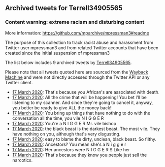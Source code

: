 ## Archived tweets for Terrell34905565
### Content warning: extreme racism and disturbing content
More information: https://github.com/mparchive/mpressman3#readme


The purpose of this collection to track racist abuse and harassment from Twitter user mpressman3 and from related Twitter accounts that have been created since the initial suspension of mpressman3

The list below includes 9 archived tweets by
[Terrell34905565](https://twitter.com/Terrell34905565).



Please note that all tweets quoted here are sourced from the
[Wayback Machine](https://web.archive.org) and were not directly accessed through the Twitter API or
any Twitter client.



* [17 March 2020](https://web.archive.org/web/20200317091053/https://twitter.com/Terrell34905565/status/1239839371366477824): That's because you African's are associated with death.
* [17 March 2020](https://web.archive.org/web/20200317092223/https://twitter.com/Terrell34905565/status/1239839200519782400): All the crime that will be happening! You bet I'll be listening to my scanner.  And since they're going to cancel it, anyway, you better be ready to give ALL the money back!
* [17 March 2020](https://web.archive.org/web/20200317091755/https://twitter.com/Terrell34905565/status/1239838814924914688): You bring up things that have nothing to do with the conversation all the time, you vile N I G G E R
* [17 March 2020](https://web.archive.org/web/20200317090430/https://twitter.com/Terrell34905565/status/1239838460548190208): You're a  N I G G E R Mr. vile bishop
* [17 March 2020](https://web.archive.org/web/20200317085803/https://twitter.com/Terrell34905565/status/1239836468840992768): the black beast is the darkest beast.  The most vile.  They have nothing on you, although that's very disgusting.
* [17 March 2020](https://web.archive.org/web/20200317085951/https://twitter.com/Terrell34905565/status/1239836002866401280): easy to blame the dirty, unclean, black beast. So filthy.
* [17 March 2020](https://web.archive.org/web/20200317090401/https://twitter.com/Terrell34905565/status/1239835632358363136): Ancestors? You mean she's a N i g g e r
* [17 March 2020](https://web.archive.org/web/20200317085155/https://twitter.com/Terrell34905565/status/1239834727542128645): Her ancestors were N I G G E R S Like her
* [17 March 2020](https://web.archive.org/web/20200317085026/https://twitter.com/Terrell34905565/status/1239834385857351686): That's because they know you people just sell the narcotics.
